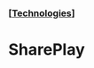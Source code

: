 ### [[Technologies](./human-interface-guidelines-markdown/technologies.md)]  
  
# **SharePlay**  

